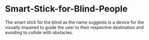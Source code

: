 # Smart-Stick-for-Blind-People
The smart stick for the blind as the name suggests is a device for the visually impaired to guide the user to their respective destination and avoiding to collide with obstacles. 
